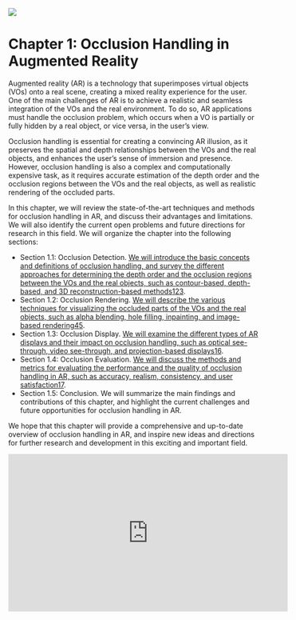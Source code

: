 
![](https://d3i71xaburhd42.cloudfront.net/1308ca90c47bc91a05cbac9b4eb578f6fb0b2d43/2-Figure1-1.png)
# Chapter 1: Occlusion Handling in Augmented Reality

Augmented reality (AR) is a technology that superimposes virtual objects (VOs) onto a real scene, creating a mixed reality experience for the user. One of the main challenges of AR is to achieve a realistic and seamless integration of the VOs and the real environment. To do so, AR applications must handle the occlusion problem, which occurs when a VO is partially or fully hidden by a real object, or vice versa, in the user’s view.

Occlusion handling is essential for creating a convincing AR illusion, as it preserves the spatial and depth relationships between the VOs and the real objects, and enhances the user’s sense of immersion and presence. However, occlusion handling is also a complex and computationally expensive task, as it requires accurate estimation of the depth order and the occlusion regions between the VOs and the real objects, as well as realistic rendering of the occluded parts.

In this chapter, we will review the state-of-the-art techniques and methods for occlusion handling in AR, and discuss their advantages and limitations. We will also identify the current open problems and future directions for research in this field. We will organize the chapter into the following sections:

- Section 1.1: Occlusion Detection. [We will introduce the basic concepts and definitions of occlusion handling, and survey the different approaches for determining the depth order and the occlusion regions between the VOs and the real objects, such as contour-based, depth-based, and 3D reconstruction-based methods](https://ieeexplore.ieee.org/abstract/document/9560081/)[1](https://ieeexplore.ieee.org/abstract/document/9560081/)[2](https://link.springer.com/chapter/10.1007/978-3-031-04112-9_4)[3](https://www.emerald.com/insight/content/doi/10.1108/02602281011051399/full/html).
- Section 1.2: Occlusion Rendering. [We will describe the various techniques for visualizing the occluded parts of the VOs and the real objects, such as alpha blending, hole filling, inpainting, and image-based rendering](https://www.computer.org/csdl/journal/tg/2023/02/09560081/1xtOqCv3vNe)[4](https://www.computer.org/csdl/journal/tg/2023/02/09560081/1xtOqCv3vNe)[5](https://link.springer.com/chapter/10.1007/978-3-642-41827-3_56).
- Section 1.3: Occlusion Display. [We will examine the different types of AR displays and their impact on occlusion handling, such as optical see-through, video see-through, and projection-based displays](https://ieeexplore.ieee.org/abstract/document/9560081/)[1](https://ieeexplore.ieee.org/abstract/document/9560081/)[6](https://obsidian.md/).
- Section 1.4: Occlusion Evaluation. [We will discuss the methods and metrics for evaluating the performance and the quality of occlusion handling in AR, such as accuracy, realism, consistency, and user satisfaction](https://ieeexplore.ieee.org/abstract/document/9560081/)[1](https://ieeexplore.ieee.org/abstract/document/9560081/)[7](https://help.obsidian.md/Editing+and+formatting/Basic+formatting+syntax).
- Section 1.5: Conclusion. We will summarize the main findings and contributions of this chapter, and highlight the current challenges and future opportunities for occlusion handling in AR.

We hope that this chapter will provide a comprehensive and up-to-date overview of occlusion handling in AR, and inspire new ideas and directions for further research and development in this exciting and important field.

<iframe width="560" height="315" src="https://www.youtube.com/embed/2WxJb20Lhrs?si=VMiMD9SUsSDrKyNR" title="YouTube video player" frameborder="0" allow="accelerometer; autoplay; clipboard-write; encrypted-media; gyroscope; picture-in-picture; web-share" allowfullscreen></iframe>